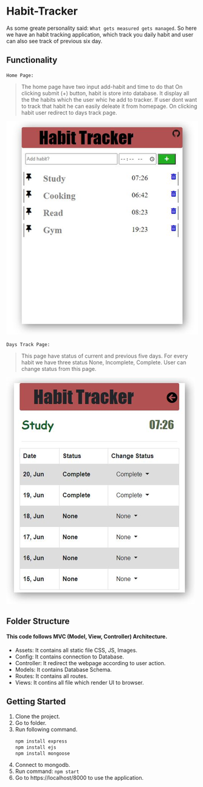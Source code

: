 # Habit-Tracker
As some greate personality said: `What gets measured gets managed`. So here we have an habit tracking application, which track you daily habit and user can also see track of previous six day.

## Functionality
` Home Page: `
>The home page have two input add-habit and time to do that 
>On clicking submit (+) button, habit is store into database.
>It display all the the habits which the user whic he add to tracker. 
>If user dont want to track that habit he can easily deleate it from homepage.
>On clicking habit user redirect to days track page.

![Homepage](/assets/images/homepage.JPG)

` Days Track Page: `
> This page have status of current and previous five days.
> For every habit we have three status None, Incomplete, Complete.
> User can change status from this page. 

![DaysTrack](/assets/images/details.JPG)


## Folder Structure
 #### This code follows MVC (Model, View, Controller) Architecture.
- Assets: It contains all static file CSS, JS, Images.
- Config: It contains connection to Database.
- Controller: It redirect the webpage according to user action.
- Models: It contains Database Schema.
- Routes: It contains all routes.
- Views: It contins all file which render UI to browser.

## Getting Started
1. Clone the project.
2. Go to folder.
3. Run following command.
    ``` 
    npm install express
    npm install ejs
    npm install mongoose 
    ```
4. Connect to mongodb.
5. Run command: `npm start`
6. Go to https://localhost/8000 to use the application.


